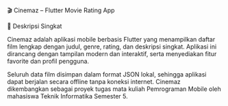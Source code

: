 🎬 Cinemaz – Flutter Movie Rating App






📱 Deskripsi Singkat

Cinemaz adalah aplikasi mobile berbasis Flutter yang menampilkan daftar film lengkap dengan judul, genre, rating, dan deskripsi singkat.
Aplikasi ini dirancang dengan tampilan modern dan interaktif, serta menyediakan fitur favorite dan profil pengguna.

Seluruh data film disimpan dalam format JSON lokal, sehingga aplikasi dapat berjalan secara offline tanpa koneksi internet.
Cinemaz dikembangkan sebagai proyek tugas mata kuliah Pemrograman Mobile oleh mahasiswa Teknik Informatika Semester 5.
